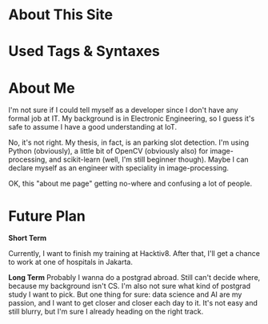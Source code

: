 # About This Site

# Used Tags & Syntaxes

# About Me

I'm not sure if I could tell myself as a developer since I don't have any formal job at IT. My background is in Electronic Engineering, so I guess it's safe to assume I have a good understanding at IoT. 

No, it's not right. My thesis, in fact, is an parking slot detection. I'm using Python (obviously), a little bit of OpenCV (obviously also) for image-processing, and scikit-learn (well, I'm still beginner though). Maybe I can declare myself as an engineer with speciality in image-processing.

OK, this "about me page" getting no-where and confusing a lot of people.

# Future Plan

**Short Term**

Currently, I want to finish my training at Hacktiv8. After that, I'll get a chance to work at one of hospitals in Jakarta.

**Long Term**
Probably I wanna do a postgrad abroad. Still can't decide where, because my background isn't CS. I'm also not sure what kind of postgrad study I want to pick. But one thing for sure: data science and AI are my passion, and I want to get closer and closer each day to it. It's not easy and still blurry, but I'm sure I already heading on the right track.